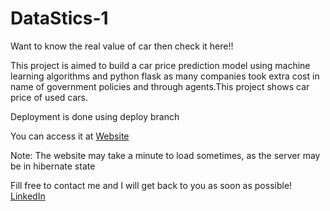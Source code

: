# DataStics-1

Want to know the real value of car then check it here!!

This project is aimed to build a car price prediction model using machine learning algorithms and python flask as many companies took extra cost in name of government policies and through agents.This project shows car price of used cars.

Deployment is done using deploy branch

You can access it at [Website](https://datastics1.herokuapp.com/)

Note: The website may take a minute to load sometimes, as the server may be in hibernate state

 Fill free to contact me and I will get back to you as soon as possible! [LinkedIn](https://www.linkedin.com/in/ramesh-bhutka-71a632157/)
